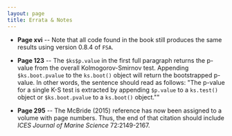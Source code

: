 ```yaml
---
layout: page
title: Errata & Notes
---
```


* **Page xvi** -- Note that all code found in the book still produces the same results using version 0.8.4 of `FSA`.

* **Page 123** -- The `$ks$p.value` in the first full paragraph returns the p-value from the overall Kolmogorov-Smirnov test.  Appending `$ks.boot.pvalue` to the `ks.boot()` object will return the bootstrapped p-value.  In other words, the sentence should read as follows: "The p-value for a single K-S test is extracted by appending `$p.value` to a `ks.test()` object or `$ks.boot.pvalue` to a `ks.boot()` object.""

* **Page 295** -- The McBride (2015) reference has now been assigned to a volume with page numbers.  Thus, the end of that citation should include *ICES Journal of Marine Science* 72:2149-2167.
